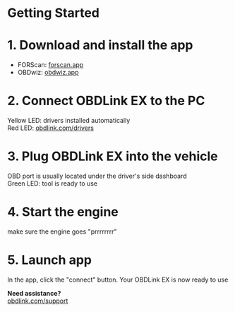 # Getting Started
# 1. Download and install the app

- FORScan: [forscan.app](https://forscan.app)
- OBDwiz: [obdwiz.app](https://obdwiz.app)

# 2. Connect OBDLink EX to the PC
Yellow LED: drivers installed automatically  
Red LED: [obdlink.com/drivers](https://obdlink.com/drivers)

# 3. Plug OBDLink EX into the vehicle
OBD port is usually located under the driver's side dashboard  
Green LED: tool is ready to use

# 4. Start the engine
make sure the engine goes "prrrrrrrr"

# 5. Launch app
In the app, click the "connect" button. Your OBDLink EX is now ready to use

**Need assistance?**  
[obdlink.com/support](https://obdlink.com/support)

